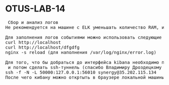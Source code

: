 # OTUS-LAB-14
<pre>
 Сбор и анализ логов
Не рекомендуется на машине с ELK уменьшать количество RAM, иначе некоторые сервисы на java могут просто не стартовать.

Для заполнения логов событиями можно использовать следующие команды:
curl http://localhost
curl http://localhost/dfgdfg
nginx -s reload (для наполнения /var/log/nginx/error.log)

Для того, что бы добраться до интерфейса kibana необходимо пробросить локальный порт в вагранте (например 5601 -> 56010)
 и потом сделать ssh-туннель (спасибо Владимиру Дроздецкому за открытый урок по ssh ;) например командой 
ssh -f -N -L 50000:127.0.0.1:56010 synergy@35.202.115.134 
После чего кибану можно откртыть в браузере локальной машины открыв ссылку вида http://127.0.0.1:50000
</pre>
